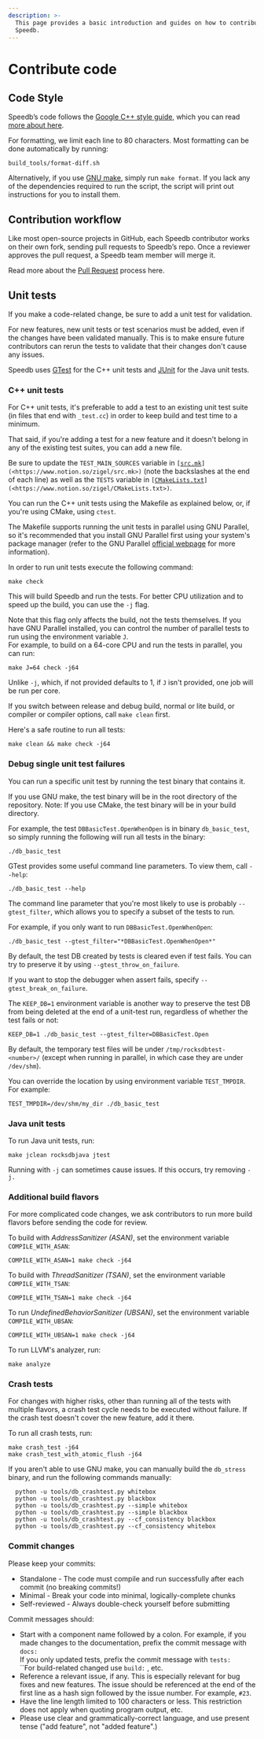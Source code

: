 ```yaml
---
description: >-
  This page provides a basic introduction and guides on how to contribute to
  Speedb.
---
```


# Contribute code

## Code Style

Speedb’s code follows the [Google C++ style guide](https://google.github.io/styleguide/cppguide.html), which you can read [more about here](https://google.github.io/styleguide/cppguide.html).

For formatting, we limit each line to 80 characters. Most formatting can be done automatically by running:

```
build_tools/format-diff.sh
```

Alternatively, if you use [GNU make](https://www.gnu.org/software/make/), simply run `make format`. If you lack any of the dependencies required to run the script, the script will print out instructions for you to install them.

## Contribution workflow

Like most open-source projects in GitHub, each Speedb contributor works on their own fork, sending pull requests to Speedb’s repo. Once a reviewer approves the pull request, a Speedb team member will merge it.

Read more about the [Pull Request](submit-a-pull-request.md) process here.

## Unit tests <a href="#unit-tests" id="unit-tests"></a>

If you make a code-related change, be sure to add a unit test for validation.

For new features, new unit tests or test scenarios must be added, even if the changes have been validated manually. This is to make ensure future contributors can rerun the tests to validate that their changes don't cause any issues.

Speedb uses [GTest](https://github.com/google/googletest) for the C++ unit tests and [JUnit](https://junit.org/) for the Java unit tests.&#x20;

### C++ unit tests

For  C++ unit tests, it's preferable to add a test to an existing unit test suite (in files that end with `_test.cc`) in order to keep build and test time to a minimum.&#x20;

That said, if you're adding a test for a new feature and it doesn't belong in any of the existing test suites, you can add a new file.&#x20;

Be sure to update the `TEST_MAIN_SOURCES` variable in `[`[`src.mk`](https://github.com/speedb-io/speedb/blob/main/src.mk)`](<https://www.notion.so/zigel/src.mk>)` (note the backslashes at the end of each line) as well as the `TESTS` variable in `[`[`CMakeLists.txt`](https://github.com/speedb-io/speedb/blob/main/CMakeLists.txt)`](<https://www.notion.so/zigel/CMakeLists.txt>)`.

You can run the C++ unit tests using the Makefile as explained below, or, if you're using CMake, using `ctest`.&#x20;

The Makefile supports running the unit tests in parallel using GNU Parallel, so it's recommended that you install GNU Parallel first using your system's package manager (refer to the GNU Parallel [official webpage](https://www.gnu.org/software/parallel/) for more information).

In order to run unit tests execute the following command:

```
make check
```

This will build Speedb and run the tests. For better CPU utilization and to speed up the build, you can use the `-j` flag.

Note that this flag only affects the build, not the tests themselves. If you have GNU Parallel installed, you can control the number of parallel tests to run using the environment variable `J`. \
For example, to build on a 64-core CPU and run the tests in parallel, you can run:

```
make J=64 check -j64
```

Unlike `-j`, which, if not provided defaults to 1, if `J` isn't provided, one job will be run per core.

If you switch between release and debug build, normal or lite build, or compiler or compiler options, call `make clean` first.&#x20;

Here's a safe routine to run all tests:

```
make clean && make check -j64
```

### Debug single unit test failures

You can run a specific unit test by running the test binary that contains it.&#x20;

If you use GNU make, the test binary will be in the root directory of the repository. Note: If you use CMake, the test binary will be in your build directory.&#x20;

For example, the test `DBBasicTest.OpenWhenOpen` is in binary `db_basic_test`, so simply running the following will run all tests in the binary:

```
./db_basic_test
```

GTest provides some useful command line parameters. To view them, call `--help`:

```
./db_basic_test --help
```

The command line parameter that you're most likely to use is probably `--gtest_filter`, which allows you to specify a subset of the tests to run.&#x20;

For example, if you only want to run `DBBasicTest.OpenWhenOpen`:

```
./db_basic_test --gtest_filter="*DBBasicTest.OpenWhenOpen*"
```

By default, the test DB created by tests is cleared even if test fails. You can try to preserve it by using `--gtest_throw_on_failure`.&#x20;

If you want to stop the debugger when assert fails, specify `--gtest_break_on_failure`.

The `KEEP_DB=1` environment variable is another way to preserve the test DB from being deleted at the end of a unit-test run, regardless of whether the test fails or not:

```
KEEP_DB=1 ./db_basic_test --gtest_filter=DBBasicTest.Open
```

By default, the temporary test files will be under `/tmp/rocksdbtest-<number>/` (except when running in parallel, in which case they are under `/dev/shm`).&#x20;

You can override the location by using environment variable `TEST_TMPDIR`. For example:

```
TEST_TMPDIR=/dev/shm/my_dir ./db_basic_test
```

### Java unit tests

To run Java unit tests, run:

```
make jclean rocksdbjava jtest
```

Running with `-j` can sometimes cause issues. If this occurs, try removing `-j.`

### Additional build flavors

For more complicated code changes, we ask contributors to run more build flavors before sending the code for review.

To build with _AddressSanitizer (ASAN)_, set the environment variable `COMPILE_WITH_ASAN`:

```
COMPILE_WITH_ASAN=1 make check -j64
```

To build with _ThreadSanitizer (TSAN)_, set the environment variable `COMPILE_WITH_TSAN`:

```
COMPILE_WITH_TSAN=1 make check -j64
```

To run _UndefinedBehaviorSanitizer (UBSAN)_, set the environment variable `COMPILE_WITH_UBSAN`:

```
COMPILE_WITH_UBSAN=1 make check -j64
```

To run LLVM's analyzer, run:

```
make analyze
```

### Crash tests

For changes with higher risks, other than running all of the tests with multiple flavors, a crash test cycle needs to be executed without failure. If the crash test doesn't cover the new feature, add it there.

To run all crash tests, run:

```
make crash_test -j64
make crash_test_with_atomic_flush -j64
```

If you aren't able to use GNU make, you can manually build the `db_stress` binary, and run the following commands manually:

```
  python -u tools/db_crashtest.py whitebox
  python -u tools/db_crashtest.py blackbox
  python -u tools/db_crashtest.py --simple whitebox
  python -u tools/db_crashtest.py --simple blackbox
  python -u tools/db_crashtest.py --cf_consistency blackbox
  python -u tools/db_crashtest.py --cf_consistency whitebox
```

### Commit changes

Please keep your commits:

* Standalone - The code must compile and run successfully after each commit (no breaking commits!)
* Minimal - Break your code into minimal, logically-complete chunks
* Self-reviewed - Always double-check yourself before submitting

Commit messages should:

* Start with a component name followed by a colon. For example, if you made changes to the documentation, prefix the commit message with `docs:` \
  If you only updated tests, prefix the commit message with `tests:`\
  ``For build-related changed use `build:` , etc.
* Reference a relevant issue, if any. This is especially relevant for bug fixes and new features. The issue should be referenced at the end of the first line as a hash sign followed by the issue number. For example, `#23`.
* Have the line length limited to 100 characters or less. This restriction does not apply when quoting program output, etc.
* Please use clear and grammatically-correct language, and use present tense ("add feature", not "added feature".)

###

